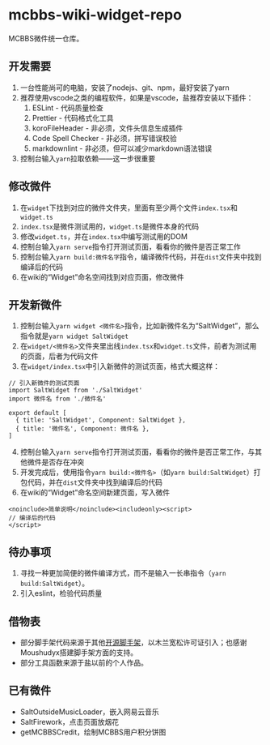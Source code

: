 <!--
 * @Author: Salt
 * @Date: 2022-07-10 00:22:02
 * @LastEditors: Salt
 * @LastEditTime: 2022-07-25 23:04:26
 * @Description: 说明文档
 * @FilePath: \mcbbs-wiki-widget-repo\README.md
-->
# mcbbs-wiki-widget-repo

MCBBS微件统一仓库。

## 开发需要

1. 一台性能尚可的电脑，安装了nodejs、git、npm，最好安装了yarn
2. 推荐使用vscode之类的编程软件，如果是vscode，盐推荐安装以下插件：
    1. ESLint - 代码质量检查
    2. Prettier - 代码格式化工具
    3. koroFileHeader - 非必须，文件头信息生成插件
    4. Code Spell Checker - 非必须，拼写错误校验
    5. markdownlint - 非必须，但可以减少markdown语法错误
3. 控制台输入`yarn`拉取依赖——这一步很重要

## 修改微件

1. 在`widget`下找到对应的微件文件夹，里面有至少两个文件`index.tsx`和`widget.ts`
2. `index.tsx`是微件测试用的，`widget.ts`是微件本身的代码
3. 修改`widget.ts`，并在`index.tsx`中编写测试用的DOM
4. 控制台输入`yarn serve`指令打开测试页面，看看你的微件是否正常工作
5. 控制台输入`yarn build:微件名字`指令，编译微件代码，并在`dist`文件夹中找到编译后的代码
6. 在wiki的“Widget”命名空间找到对应页面，修改微件

## 开发新微件

1. 控制台输入`yarn widget <微件名>`指令，比如新微件名为“SaltWidget”，那么指令就是`yarn widget SaltWidget`
2. 在`widget/<微件名>`文件夹里出线`index.tsx`和`widget.ts`文件，前者为测试用的页面，后者为代码文件
3. 在`widget/index.tsx`中引入新微件的测试页面，格式大概这样：

```tsx
// 引入新微件的测试页面
import SaltWidget from './SaltWidget'
import 微件名 from './微件名'

export default [
  { title: 'SaltWidget', Component: SaltWidget },
  { title: '微件名', Component: 微件名 },
]
```

4. 控制台输入`yarn serve`指令打开测试页面，看看你的微件是否正常工作，与其他微件是否存在冲突
5. 开发完成后，使用指令`yarn build:<微件名>`（如`yarn build:SaltWidget`）打包代码，并在`dist`文件夹中找到编译后的代码
6. 在wiki的“Widget”命名空间新建页面，写入微件

```wikitext
<noinclude>简单说明</noinclude><includeonly><script>
// 编译后的代码
</script>
```

## 待办事项

1. 寻找一种更加简便的微件编译方式，而不是输入一长串指令（`yarn build:SaltWidget`）。
2. 引入eslint，检验代码质量

## 借物表

- 部分脚手架代码来源于其他[开源脚手架](https://gitee.com/moushu/ms-esbuild-react-scaffold)，以木兰宽松许可证引入；也感谢Moushudyx搭建脚手架方面的支持。
- 部分工具函数来源于盐以前的个人作品。

## 已有微件

- SaltOutsideMusicLoader，嵌入网易云音乐
- SaltFirework，点击页面放烟花
- getMCBBSCredit，绘制MCBBS用户积分饼图
